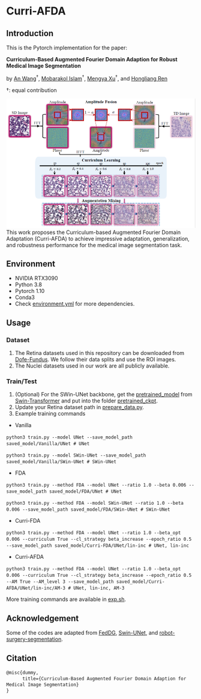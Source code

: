 # Curri-AFDA

## Introduction

This is the Pytorch implementation for the paper: 

**Curriculum-Based Augmented Fourier Domain Adaption for Robust Medical Image Segmentation**

by [An Wang](wa09@link.cuhk.edu.hk)$^\dagger$, [Mobarakol Islam](m.islam20@imperial.ac.uk)$^\dagger$, [Mengya Xu](mengya@u.nus.edu)$^\dagger$, and [Hongliang Ren](ren@nus.edu.sg)

$\dagger$: equal contribution


![curri-afda-overall](img/curri-afda-overall.png?raw=true "curri-afda-overall")
This work proposes the Curriculum-based Augmented Fourier Domain Adaptation (Curri-AFDA) to achieve impressive adaptation, generalization, and robustness performance for the medical image segmentation task.

## Environment
- NVIDIA RTX3090
- Python 3.8
- Pytorch 1.10
- Conda3
- Check [environment.yml](https://github.com/lofrienger/Curri-AFDA/blob/main/environment.yml) for more dependencies.

## Usage
### Dataset
1. The Retina datasets used in this repository can be downloaded from [Dofe-Fundus](https://github.com/emma-sjwang/Dofe). We follow their data splits and use the ROI images.
2. The Nuclei datasets used in our work are all publicly available. 

### Train/Test
1. (Optional) For the SWin-UNet backbone, get the [pretrained_model](https://github.com/SwinTransformer/storage/releases/download/v1.0.0/swin_tiny_patch4_window7_224.pth) from [Swin-Transformer](https://github.com/microsoft/Swin-Transformer) and put into the folder [pretrained_ckpt](https://github.com/lofrienger/Curri-AFDA/tree/main/pretrained_ckpt).
2. Update your Retina dataset path in [prepare_data.py](https://github.com/lofrienger/Curri-AFDA/blob/main/prepare_data.py).
3. Example training commands

- Vanilla
  
`python3 train.py --model UNet --save_model_path saved_model/Vanilla/UNet # UNet`

`python3 train.py --model SWin-UNet --save_model_path saved_model/Vanilla/SWin-UNet # SWin-UNet`

- FDA 
  
`python3 train.py --method FDA --model UNet --ratio 1.0 --beta 0.006 --save_model_path saved_model/FDA/UNet # UNet`

`python3 train.py --method FDA --model SWin-UNet --ratio 1.0 --beta 0.006 --save_model_path saved_model/FDA/SWin-UNet # SWin-UNet`

- Curri-FDA

`python3 train.py --method FDA --model UNet --ratio 1.0 --beta_opt 0.006 --curriculum True --cl_strategy beta_increase --epoch_ratio 0.5 --save_model_path saved_model/Curri-FDA/UNet/lin-inc # UNet, lin-inc`


- Curri-AFDA

`python3 train.py --method FDA --model UNet --ratio 1.0 --beta_opt 0.006 --curriculum True --cl_strategy beta_increase --epoch_ratio 0.5 --AM True --AM_level 3 --save_model_path saved_model/Curri-AFDA/UNet/lin-inc/AM-3 # UNet, lin-inc, AM-3`

More training commands are available in [exp.sh](https://github.com/lofrienger/Curri-AFDA/blob/main/exp.sh).

## Acknowledgement
Some of the codes are adapted from [FedDG](https://github.com/liuquande/FedDG-ELCFS), [Swin-UNet](https://github.com/HuCaoFighting/Swin-Unet), and [robot-surgery-segmentation](https://github.com/ternaus/robot-surgery-segmentation).
## Citation
```
@misc{dummy,
      title={Curriculum-Based Augmented Fourier Domain Adaption for Medical Image Segmentation}
}
```
